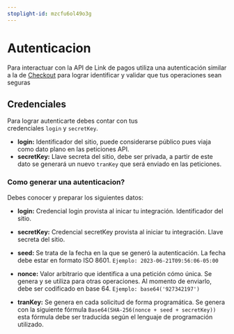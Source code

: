 ```yaml
---
stoplight-id: mzcfu6ol49o3g
---
```


# Autenticacion

Para interactuar con la API de Link de pagos utiliza una autenticación similar a la de 
[Checkout](https://docs.placetopay.dev/checkout/authentication) para lograr identificar y validar que tus operaciones sean seguras 

## Credenciales

Para lograr autenticarte debes contar con tus credenciales `login` y `secretKey`.

- **login:** Identificador del sitio, puede considerarse público pues viaja como dato plano en las peticiones API.
- **secretKey:** Llave secreta del sitio, debe ser privada, a partir de este dato se generará un nuevo `tranKey` que será enviado en las peticiones.

### Como generar una autenticacion?

Debes conocer y preparar los siguientes datos:

- **login:** Credencial login provista al inicar tu integración. Identificador del sitio.

- **secretKey:** Credencial secretKey provista al iniciar tu integración. Llave secreta del sitio.

- **seed:** Se trata de la fecha en la que se generó la autenticación. La fecha debe estar en formato ISO 8601. `Ejemplo: 2023-06-21T09:56:06-05:00`

- **nonce:** Valor arbitrario que identifica a una petición cómo única. Se genera y se utiliza para otras operaciones. Al momento de enviarlo, debe ser codificado en base 64. `Ejemplo: base64('927342197')`

- **tranKey:** Se genera en cada solicitud de forma programática. Se genera con la siguiente fórmula `Base64(SHA-256(nonce + seed + secretKey))` esta fórmula debe ser traducida según el lenguaje de programación utilizado.
